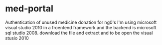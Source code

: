 # med-portal
Authentication of unused medicine donation for ng0's
I'm using microsoft visual studio 2010 in a froentend framework and the backend is microsoft sql studio 2008.
download the file and extract and to be open the visual stusio 2010
